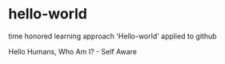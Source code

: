 # hello-world
time honored learning approach 'Hello-world' applied to github

Hello Humans, Who Am I? - Self Aware
